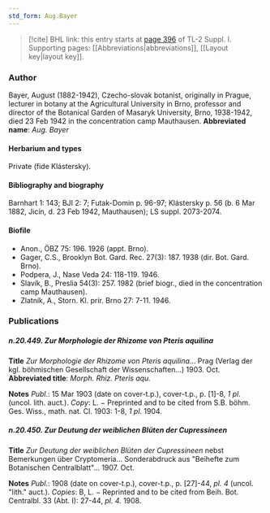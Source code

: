 ```yaml
---
std_form: Aug.Bayer
---
```


> [!cite] BHL link: this entry starts at [page 396](https://www.biodiversitylibrary.org/page/33265123) of TL-2 Suppl. I.
> Supporting pages: [[Abbreviations|abbreviations]], [[Layout key|layout key]].

### Author

Bayer, August (1882-1942), Czecho-slovak botanist, originally in Prague, lecturer in botany at the Agricultural University in Brno, professor and director of the Botanical Garden of Masaryk University, Brno, 1938-1942, died 23 Feb 1942 in the concentration camp Mauthausen. 
**Abbreviated name**: *Aug. Bayer*

#### Herbarium and types

Private (fide Klástersky).

#### Bibliography and biography

Barnhart 1: 143; BJI 2: 7; Futak-Domin p. 96-97; Klástersky p. 56 (b. 6 Mar 1882, Jicín, d. 23 Feb 1942, Mauthausen); LS suppl. 2073-2074.

#### Biofile

- Anon., ÖBZ 75: 196. 1926 (appt. Brno).
- Gager, C.S., Brooklyn Bot. Gard. Rec. 27(3): 187. 1938 (dir. Bot. Gard. Brno).
- Podpera, J., Nase Veda 24: 118-119. 1946.
- Slavík, B., Preslia 54(3): 257. 1982 (brief biogr., died in the concentration camp Mauthausen).
- Zlatník, A., Storn. Kl. prír. Brno 27: 7-11. 1946.

### Publications

##### n.20.449. Zur Morphologie der Rhizome von Pteris aquilina

**Title**
*Zur Morphologie der Rhizome von Pteris aquilina*... Prag (Verlag der kgl. böhmischen Gesellschaft der Wissenschaften...) 1903. Oct.
**Abbreviated title**: *Morph. Rhiz. Pteris aqu.*

**Notes**
*Publ*.: 15 Mar 1903 (date on cover-t.p.), cover-t.p., p. \[1\]-8, *1 pl*. (uncol. lith. auct.). *Copy*: L. − Preprinted and to be cited from S.B. böhm. Ges. Wiss., math. nat. Cl. 1903: 1-8, *1 pl*. 1904.

##### n.20.450. Zur Deutung der weiblichen Blüten der Cupressineen

**Title**
*Zur Deutung der weiblichen Blüten der Cupressineen* nebst Bemerkungen über Cryptomeria... Sonderabdruck aus "Beihefte zum Botanischen Centralblatt"... 1907. Oct.

**Notes**
*Publ*.: 1908 (date on cover-t.p.), cover-t.p., p. \[27\]-44, *pl. 4* (uncol. "lith." auct.). *Copies*: B, L. − Reprinted and to be cited from Beih. Bot. Centralbl. 33 (Abt. I): 27-44, *pl. 4.* 1908.

